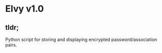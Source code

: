 # Elvy v1.0

## tldr;
Python script for storing and displaying encrypted password/association pairs.
